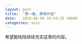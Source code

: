 ```yaml
---
layout: post
title:  "第一篇，算做开始"
date:   2019-06-09 19:54:15 +0800
categories: misc
---
```


希望能陆陆续续充实这里的内容。
